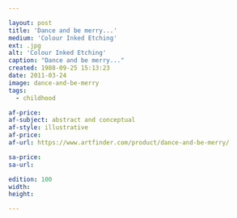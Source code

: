 ```yaml
---

layout: post
title: 'Dance and be merry...'
medium: 'Colour Inked Etching'
ext: .jpg
alt: 'Colour Inked Etching'
caption: "Dance and be merry..."
created: 1988-09-25 15:13:23
date: 2011-03-24
image: dance-and-be-merry
tags:
  - childhood

af-price:
af-subject: abstract and conceptual
af-style: illustrative
af-price:
af-url: https://www.artfinder.com/product/dance-and-be-merry/

sa-price:
sa-url:

edition: 100
width:
height:

---
```

